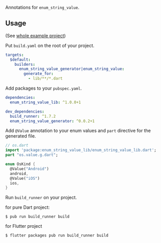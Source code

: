 Annotations for `enum_string_value`.

## Usage

(See [whole example project](https://github.com/kikuchy/enum_string_value/tree/master/example))

Put `build.yaml` on the root of your project.

```yaml
targets:
  $default:
    builders:
      enum_string_value_generator|enum_string_value:
        generate_for:
          - lib/**/*.dart
```

Add packages to your `pubspec.yaml`.

```yaml
dependencies:
  enum_string_value_lib: ^1.0.0+1

dev_dependencies:
  build_runner: ^1.7.2
  enum_string_value_generator: ^0.0.2+1
```

Add `@Value` annotation to your enum values and `part` directive for the generated file.

```dart
// os.dart
import 'package:enum_string_value_lib/enum_string_value_lib.dart';
part "os.value.g.dart";

enum OsKind {
  @Value("Android")
  android,
  @Value("iOS")
  ios,
}
```

Run `build_runner` on your project.

for pure Dart project:
```
$ pub run build_runner build
```

for Flutter project
```
$ flutter packages pub run build_runner build
```
